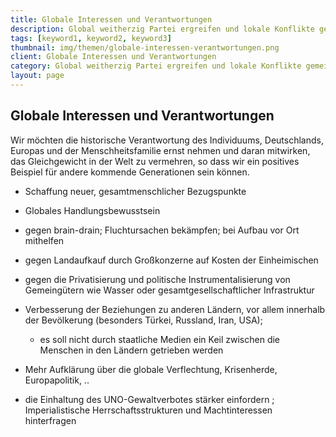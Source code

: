 ```yaml
---
title: Globale Interessen und Verantwortungen
description: Global weitherzig Partei ergreifen und lokale Konflikte gemeinschaftlich lösen
tags: [keyword1, keyword2, keyword3]
thumbnail: img/themen/globale-interessen-verantwortungen.png
client: Globale Interessen und Verantwortungen
category: Global weitherzig Partei ergreifen und lokale Konflikte gemeinschaftlich lösen
layout: page
---
```

## Globale Interessen und Verantwortungen

Wir möchten die historische Verantwortung des Individuums, Deutschlands,
Europas und der Menschheitsfamilie ernst nehmen und daran mitwirken, das
Gleichgewicht in der Welt zu vermehren, so dass wir ein positives Beispiel
für andere kommende Generationen sein können.

-   Schaffung neuer, gesamtmenschlicher Bezugspunkte

-   Globales Handlungsbewusstsein

-   gegen brain-drain; Fluchtursachen bekämpfen; bei Aufbau vor Ort
    mithelfen

-   gegen Landaufkauf durch Großkonzerne auf Kosten der Einheimischen

-   gegen die Privatisierung und politische Instrumentalisierung von
    Gemeingütern wie Wasser oder gesamtgesellschaftlicher Infrastruktur

-   Verbesserung der Beziehungen zu anderen Ländern, vor allem innerhalb der
    Bevölkerung (besonders Türkei, Russland, Iran, USA);

    -   es soll nicht durch staatliche Medien ein Keil zwischen die Menschen
        in den Ländern getrieben werden

-   Mehr Aufklärung über die globale Verflechtung, Krisenherde,
    Europapolitik, ..

-   die Einhaltung des UNO-Gewaltverbotes stärker einfordern ;
    Imperialistische Herrschaftsstrukturen und Machtinteressen hinterfragen
